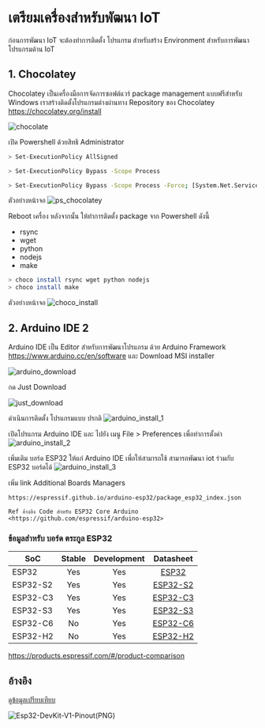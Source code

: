 # เตรียมเครื่องสำหรับพัฒนา IoT

ก่อนการพัฒนา IoT จะต้องทำการติดตั้ง โปรแกรม สำหรับสร้าง Environment สำหรับการพัฒนาโปรแกรมด้าน IoT

##  1. Chocolatey  
Chocolatey เป็นเครื่องมือการจัดการซอฟต์แวร์ package management แบบฟรีสำหรับ Windows เราสร้างติดตั้งโปรแกรมต่างผ่านทาง Repository ของ Chocolatey  <https://chocolatey.org/install>

![chocolate](../assets/images/chocolatey1.png)

เปิด Powershell ด้วยสิทธิ Administrator

```sh
> Set-ExecutionPolicy AllSigned

> Set-ExecutionPolicy Bypass -Scope Process

> Set-ExecutionPolicy Bypass -Scope Process -Force; [System.Net.ServicePointManager]::SecurityProtocol = [System.Net.ServicePointManager]::SecurityProtocol -bor 3072; iex ((New-Object System.Net.WebClient).DownloadString('https://community.chocolatey.org/install.ps1'))

```
ตัวอย่างหน้าจอ
![ps_chocolatey](../assets/images/ps_chocolatey.png)

Reboot เครื่อง  หลังจากนั้น ให้ทำการติดตั้ง package จาก Powershell ดังนี้
- rsync
- wget
- python
- nodejs
- make

```sh
> choco install rsync wget python nodejs
> choco install make
```

ตัวอย่างหน้าจอ
![choco_install](../assets/images/choco_install.png)

## 2. Arduino IDE 2

Arduino IDE เป็น Editor สำหรับการพัฒนาโปรแกรม ด้วย Arduino Framework
<https://www.arduino.cc/en/software>  และ Download MSI installer 

![arduino_download](../assets/images/arduino_download.png)

กด Just Download

![just_download](../assets/images/just_download.png)

ดำเนินการติดตั้ง โปรแกรมแบบ ปรกติ
![arduino_install_1](../assets/images/arduino_install_1.png)

เปิดโปรแกรม Arduino IDE และ ไปยัง เมนู File > Preferences เพื่อทำการตั้งค่า
![arduino_install_2](../assets/images/arduino_install_2.png)


เพิ่มเติม บอร์ด ESP32 ให้แก่ Arduino IDE เพื่อให้สามารถใช้ สามารถพัฒนา iot ร่วมกับ ESP32 บอร์ดได้
![arduino_install_3](../assets/images/arduino_install_3.png)

เพิ่ม link Additional Boards Managers
```
https://espressif.github.io/arduino-esp32/package_esp32_index.json
```
```admonish
Ref อ้างอิง Code สำหรับ ESP32 Core Arduino  <https://github.com/espressif/arduino-esp32>
```

### ข้อมูลสำหรับ บอร์ด ตระกูล ESP32 
| **SoC**  | **Stable** | **Development** |                                           **Datasheet**                                           |
|----------|:----------:|:---------------:|:-------------------------------------------------------------------------------------------------:|
| ESP32    |     Yes    |       Yes       |    [ESP32](https://www.espressif.com/sites/default/files/documentation/esp32_datasheet_en.pdf)    |
| ESP32-S2 |     Yes    |       Yes       | [ESP32-S2](https://www.espressif.com/sites/default/files/documentation/esp32-s2_datasheet_en.pdf) |
| ESP32-C3 |     Yes    |       Yes       | [ESP32-C3](https://www.espressif.com/sites/default/files/documentation/esp32-c3_datasheet_en.pdf) |
| ESP32-S3 |     Yes    |       Yes       | [ESP32-S3](https://www.espressif.com/sites/default/files/documentation/esp32-s3_datasheet_en.pdf) |
| ESP32-C6 |     No     |       Yes       | [ESP32-C6](https://www.espressif.com/sites/default/files/documentation/esp32-c6_datasheet_en.pdf) |
| ESP32-H2 |     No     |       Yes       | [ESP32-H2](https://www.espressif.com/sites/default/files/documentation/esp32-h2_datasheet_en.pdf) |


<https://products.espressif.com/#/product-comparison>

## อ้างอิง
[ดูข้อมูลเปรียบเทียบ](./ref/compare_esp1.md)

![Esp32-DevKit-V1-Pinout(PNG)](../assets/images/ESP32-DevKit-V1-Pinout-Diagram.png)